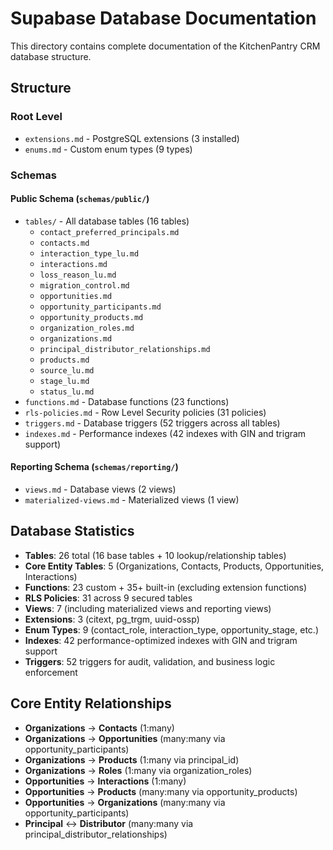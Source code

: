 # Supabase Database Documentation

This directory contains complete documentation of the KitchenPantry CRM database structure.

## Structure

### Root Level
- `extensions.md` - PostgreSQL extensions (3 installed)
- `enums.md` - Custom enum types (9 types)

### Schemas

#### Public Schema (`schemas/public/`)
- `tables/` - All database tables (16 tables)
  - `contact_preferred_principals.md`
  - `contacts.md`
  - `interaction_type_lu.md`
  - `interactions.md`
  - `loss_reason_lu.md`
  - `migration_control.md`
  - `opportunities.md`
  - `opportunity_participants.md`
  - `opportunity_products.md`
  - `organization_roles.md`
  - `organizations.md`
  - `principal_distributor_relationships.md`
  - `products.md`
  - `source_lu.md`
  - `stage_lu.md`
  - `status_lu.md`
- `functions.md` - Database functions (23 functions)
- `rls-policies.md` - Row Level Security policies (31 policies)
- `triggers.md` - Database triggers (52 triggers across all tables)
- `indexes.md` - Performance indexes (42 indexes with GIN and trigram support)

#### Reporting Schema (`schemas/reporting/`)
- `views.md` - Database views (2 views)
- `materialized-views.md` - Materialized views (1 view)

## Database Statistics
- **Tables**: 26 total (16 base tables + 10 lookup/relationship tables)
- **Core Entity Tables**: 5 (Organizations, Contacts, Products, Opportunities, Interactions)
- **Functions**: 23 custom + 35+ built-in (excluding extension functions)
- **RLS Policies**: 31 across 9 secured tables
- **Views**: 7 (including materialized views and reporting views)
- **Extensions**: 3 (citext, pg_trgm, uuid-ossp)
- **Enum Types**: 9 (contact_role, interaction_type, opportunity_stage, etc.)
- **Indexes**: 42 performance-optimized indexes with GIN and trigram support
- **Triggers**: 52 triggers for audit, validation, and business logic enforcement

## Core Entity Relationships
- **Organizations** → **Contacts** (1:many)
- **Organizations** → **Opportunities** (many:many via opportunity_participants)
- **Organizations** → **Products** (1:many via principal_id)
- **Organizations** → **Roles** (1:many via organization_roles)
- **Opportunities** → **Interactions** (1:many)
- **Opportunities** → **Products** (many:many via opportunity_products)
- **Opportunities** → **Organizations** (many:many via opportunity_participants)
- **Principal** ↔ **Distributor** (many:many via principal_distributor_relationships)